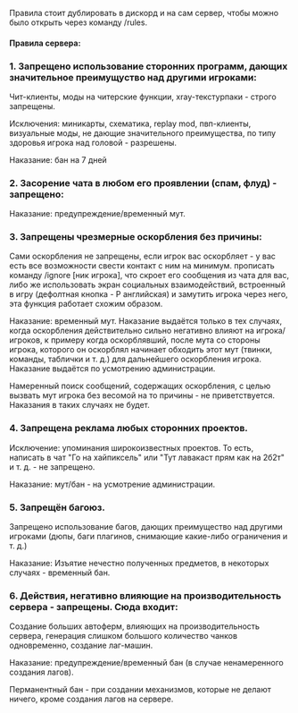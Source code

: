 Правила стоит дублировать в дискорд и на сам сервер, чтобы можно было открыть через команду /rules.

#### Правила сервера:

### 1. Запрещено использование сторонних программ, дающих значительное преимущуство над другими игроками:

Чит-клиенты, моды на читерские функции, xray-текстурпаки - строго запрещены.

Исключения: миникарты, схематика, replay mod, пвп-клиенты, визуальные моды, не дающие значительного преимущества, по
типу здоровья игрока над головой - разрешены.

Наказание: бан на 7 дней

### 2. Засорение чата в любом его проявлении (спам, флуд) - запрещено:

Наказание: предупреждение/временный мут.

### 3. Запрещены чрезмерные оскорбления без причины:

Сами оскорбления не запрещены, если игрок вас оскорбляет - у вас есть все возможности свести контакт с ним на минимум.
прописать команду /ignore [ник игрока], что скроет его сообщения из чата для вас, либо же использовать экран
социальных взаимодействий, встроенный в игру (дефолтная кнопка - P английская) и замутить игрока через него, эта
функция работает схожим образом.

Наказание: временный мут. Наказание выдаётся только в тех случаях, когда оскорбления действительно сильно негативно
влияют на игрока/игроков, к примеру когда оскорблявший, после мута со стороны игрока, которого он оскорблял начинает
обходить этот мут (твинки, команды, таблички и т. д.) для дальнейшего оскорбления игрока. Наказание выдаётся по
усмотрению администрации.

Намеренный поиск сообщений, содержащих оскорбления, с целью вызвать мут игрока без весомой на то причины - не
приветствуется. Наказания в таких случаях не будет.

### 4. Запрещена реклама любых сторонних проектов.

Исключение: упоминания широкоизвестных проектов. То есть, написать в чат "Го на хайпиксель" или "Тут лавакаст прям как
на 2б2т" и т. д. - не запрещено.

Наказание: мут/бан - на усмотрение администрации.

### 5. Запрещён багоюз.

Запрещено использование багов, дающих преимущество над другими игроками (дюпы, баги плагинов, снимающие какие-либо
ограничения и т. д.)

Наказание: Изъятие нечестно полученных предметов, в некоторых случаях - временный бан.

### 6. Действия, негативно влияющие на производительность сервера - запрещены. Сюда входит:

Cоздание больших автоферм, влияющих на производительность сервера, генерация слишком большого количество чанков
одновременно, создание лаг-машин.

Наказание: предупреждение/временный бан (в случае ненамеренного создания лагов).

Перманентный бан - при создании механизмов, которые не делают ничего, кроме создания лагов на сервере.